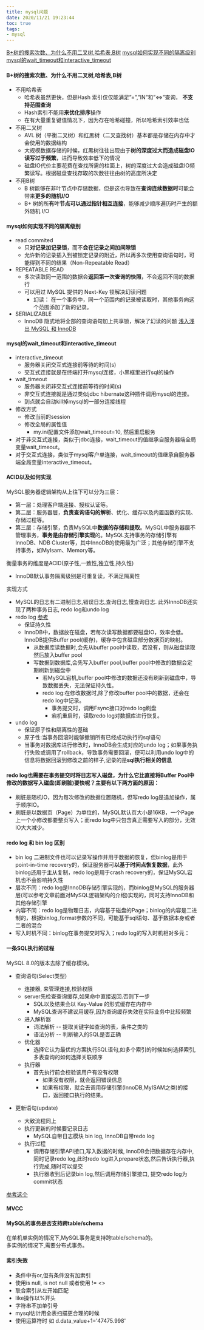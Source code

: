 ```yaml
---
title: mysql问题
date: 2020/11/21 19:23:44
toc: true
tags:
- mysql
---
```


[B+树的搜索次数、为什么不用二叉树,哈希表,B树](#b树的搜索次数为什么不用二叉树哈希表b树)
[mysql如何实现不同的隔离级别](#mysql如何实现不同的隔离级别)  
[mysql的wait_timeout和interactive_timeout](#mysql的wait_timeout和interactive_timeout)

<!--more-->

#### B+树的搜索次数、为什么不用二叉树,哈希表,B树
* 不用哈希表
  * 哈希表虽然更快，但是Hash 索引仅仅能满足”=”,”IN”和”<=>”查询， **不支持范围查询**
  * Hash索引不能用**来优化排序**操作
  * 在有大量重复键值情况下，因为存在哈希碰撞，所以哈希索引效率也低
* 不用二叉树
  * AVL 树（平衡二叉树）和红黑树（二叉查找树）基本都是存储在内存中才会使用的数据结构
  * 大规模数据存储的时候，红黑树往往出现由于**树的深度过大而造成磁盘IO读写过于频繁**，进而导致效率低下的情况
  * 磁盘IO代价主要花费在查找所需的柱面上，树的深度过大会造成磁盘IO频繁读写。根据磁盘查找存取的次数往往由树的高度所决定
* 不用B树
  * B 树能够在非叶节点中存储数据，但是这也导致在**查询连续数据时**可能会带来**更多的随机I/O**
  * B+ 树的所**有叶节点可以通过指针相互连接**，能够减少顺序遍历时产生的额外随机 I/O


#### mysql如何实现不同的隔离级别
* read commited
  * 只**对记录加记录锁**，而不**会在记录之间加间隙锁**
  * 允许新的记录插入到被锁定记录的附近，所以再多次使用查询语句时，可能得到不同的结果（Non-Repeatable Read）
* REPEATABLE READ
  * 多次读取同一范围的数据会**返回第一次查询的快照**，不会返回不同的数据行
  * 可以用过 MySQL 提供的 Next-Key 锁解决幻读问题
    * 幻读： 在一个事务中，同一个范围内的记录被读取时，其他事务向这个范围添加了新的记录。
* SERIALIZABLE 
  * InnoDB 隐式地将全部的查询语句加上共享锁，解决了幻读的问题
[浅入浅出 MySQL 和 InnoDB](https://draveness.me/mysql-innodb/)


#### mysql的wait_timeout和interactive_timeout
* interactive_timeout
  * 服务器关闭交互式连接前等待的时间(s)
  * 交互式连接就是在终端打开mysql连接，小黑框里进行sql的操作
* wait_timeout
  * 服务器关闭非交互式连接前等待的时间(s)
  * 非交互式连接就是通过类似jdbc hibernate这种插件调用mysql的连接。
  * 到点就会自动kill掉mysql的一部分连接线程
* 修改方式
  * 修改当前的session
  * 修改全局的属性值
    * my.ini配置文件添加wait_timeout=10, 然后重启服务
* 对于非交互式连接，类似于jdbc连接，wait_timeout的值继承自服务器端全局变量wait_timeout。
* 对于交互式连接，类似于mysql客户单连接，wait_timeout的值继承自服务器端全局变量interactive_timeout。


#### ACID以及如何实现
MySQL服务器逻辑架构从上往下可以分为三层：
* 第一层：处理客户端连接、授权认证等。
* 第二层：服务器层，**负责查询语句的解析**、优化、缓存以及内置函数的实现、存储过程等。
* 第三层：存储引擎，负责MySQL中**数据的存储和提取**。MySQL中服务器层不管理事务，**事务是由存储引擎实现**的。MySQL支持事务的存储引擎有InnoDB、NDB Cluster等，其中InnoDB的使用最为广泛；其他存储引擎不支持事务，如MyIsam、Memory等。


衡量事务的维度是ACID(原子性,一致性,独立性,持久性)
* InnoDB默认事务隔离级别是可重复读，不满足隔离性

实现方式
* MySQL的日志有二进制日志,错误日志,查询日志,慢查询日志. 此外InnoDB还实现了两种事务日志, redo log和undo log
* redo log [参考](https://www.cnblogs.com/kismetv/p/10331633.html)
  * 保证持久性
  * InnoDB中，数据放在磁盘，若每次读写数据都要磁盘IO，效率会低。InnoDB提供Buffer pool(缓存)，缓存中包含磁盘部分数据页的映射。
    * 从数据库读数据时,会先从buffer pool中读取，若没有，则从磁盘读取然后放入buffer pool
    * 写数据到数据库,会先写入buffer pool,buffer pool中修改的数据会定期刷新到磁盘中
      * 若MySQL宕机,buffer pool中修改的数据还没有刷新到磁盘中，导致数据丢失，无法保证持久性。
      * redo log:在修改数据时,除了修改buffer pool中的数据，还会在redo log中记录。
        * 事务提交时，调用Fsync接口对redo log刷盘
        * 宕机重启时，读取redo log对数据库进行恢复。
* undo log
  * 保证原子性和隔离性的基础
  * 原子性:当事务回滚时能够撤销所有已经成功执行的sql语句
  * 当事务对数据库进行修改时，InnoDB会生成对应的undo log；如果事务执行失败或调用了rollback，导致事务需要回滚，便可以利用undo log中的信息将数据回滚到修改之前的样子,记录的是**sql执行相关的信息**

#### redo log也需要在事务提交时将日志写入磁盘，为什么它比直接将Buffer Pool中修改的数据写入磁盘(即刷脏)要快呢？主要有以下两方面的原因：
* 刷脏是随机IO，因为每次修改的数据位置随机，但写redo log是追加操作，属于顺序IO。
* 刷脏是以数据页（Page）为单位的，MySQL默认页大小是16KB，一个Page上一个小修改都要整页写入；而redo log中只包含真正需要写入的部分，无效IO大大减少。

#### redo log 和 bin log 区别
* bin log 二进制文件也可以记录写操作并用于数据的恢复，但binlog是用于point-in-time recovery的，保证服务器可**以基于时间点恢复数据**，此外binlog还用于主从复制，redo log是用于crash recovery的，保证MySQL宕机也不会影响持久性
* 层次不同：redo log是InnoDB存储引擎实现的，而binlog是MySQL的服务器层(可以参考文章前面对MySQL逻辑架构的介绍)实现的，同时支持InnoDB和其他存储引擎
* 内容不同：redo log是物理日志，内容基于磁盘的Page；binlog的内容是二进制的，根据binlog_format参数的不同，可能基于sql语句、基于数据本身或者二者的混合
* 写入时机不同：binlog在事务提交时写入；redo log的写入时机相对多元：


#### 一条SQL执行的过程
MySQL 8.0的版本去除了缓存模块。
* 查询语句(Select类型)
  * 连接器, 来管理连接,校验权限
  * server先检查查询缓存,如果命中直接返回.否则下一步
    * SQL以及结果会以 Key-Value 的形式缓存在内存中
    * MySQL查询不建议用缓存,因为查询缓存失效在实际业务中比较频繁
  * 进入解析器
    * 词法解析 -- 提取关键字如查询的表，条件之类的
    * 语法分析 -- 判断输入的SQL是否正确
  * 优化器
    * 选择它认为最优的方案执行SQL语句,如多个索引的时候如何选择索引,多表查询的如何选择关联顺序
  * 执行器
    * 首先执行前会校验该用户有没有权限
      * 如果没有权限，就会返回错误信息
      * 如果有权限，就会去调用存储引擎(InnoDB,MyISAM之类)的接口，返回接口执行的结果。

* 更新语句(update)
  * 大致流程同上
  * 执行更新的时候要记录日志
    * MySQL自带日志模块 bin log, InnoDB自带redo log
  * 执行过程
    * 调用存储引擎API接口,写入数据的时候, InnoDB会把数据存在内存中,同时记录redo log,此时redo log进入prepare状态,然后告诉执行器,执行完成,随时可以提交
    * 执行器收到后记录bin log,然后调用存储引擎接口, 提交redo log为commit状态

[参考这个](#https://juejin.cn/post/6844903655439597582?hmsr=joyk.com&utm_source=joyk.com&utm_source=joyk.com&utm_medium=referral%3Fhmsr%3Djoyk.com&utm_medium=referral#heading-1)


#### MVCC



#### MySQL的事务是否支持跨table/schema
在单机单实例的情况下,MySQL事务是支持跨table/schema的。  
多实例的情况下,需要分布式事务。


#### 索引失效
* 条件中有or,但有条件没有加索引
* 使用is null, is not null 或者使用 != <>
* 联合索引从左开始匹配
* like操作以%开头
* 字符串不加单引号
* mysql估计用全表扫描更合理的时候
* 使用运算符时 如 d.data_value+1='47475.998'

